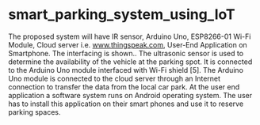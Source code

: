 # smart_parking_system_using_IoT
The proposed system will have IR sensor, Arduino Uno, ESP8266-01 Wi-Fi Module,  Cloud server i.e. www.thingspeak.com, User-End Application on Smartphone. The interfacing is  shown.. The ultrasonic sensor is used to determine the availability of the vehicle at the parking  spot. It is connected to the Arduino Uno module interfaced with Wi-Fi shield [5]. The Arduino  Uno module is connected to the cloud server through an Internet connection to transfer the data  from the local car park. At the user end application a software system runs on Android operating  system. The user has to install this application on their smart phones and use it to reserve parking  spaces.
